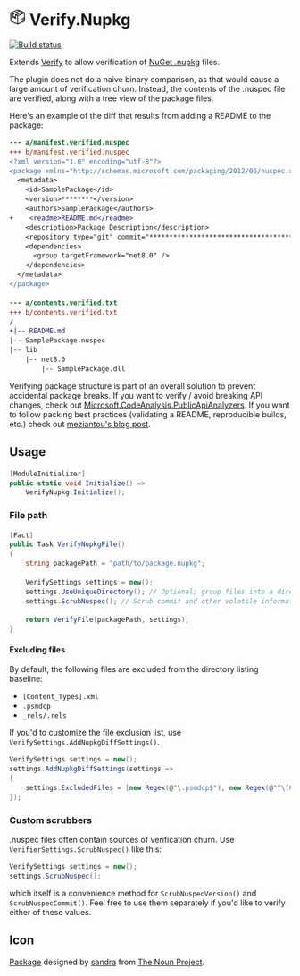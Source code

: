 # <img src='icon.png' height='30px'> Verify.Nupkg

[![Build status](https://github.com/MattKotsenas/Verify.Nupkg/actions/workflows/main.yml/badge.svg)](https://github.com/MattKotsenas/Verify.Nupkg/actions/workflows/main.yml)

Extends [Verify](https://github.com/VerifyTests/Verify) to allow verification of [NuGet .nupkg](https://learn.microsoft.com/en-us/nuget/what-is-nuget) files.

The plugin does not do a naive binary comparison, as that would cause a large amount of verification churn. Instead,
the contents of the .nuspec file are verified, along with a tree view of the package files.

Here's an example of the diff that results from adding a README to the package:

```diff
--- a/manifest.verified.nuspec
+++ b/manifest.verified.nuspec
<?xml version="1.0" encoding="utf-8"?>
<package xmlns="http://schemas.microsoft.com/packaging/2012/06/nuspec.xsd">
  <metadata>
    <id>SamplePackage</id>
    <version>********</version>
    <authors>SamplePackage</authors>
+    <readme>README.md</readme>
    <description>Package Description</description>
    <repository type="git" commit="****************************************" />
    <dependencies>
      <group targetFramework="net8.0" />
    </dependencies>
  </metadata>
</package>

--- a/contents.verified.txt
+++ b/contents.verified.txt
/
+|-- README.md
|-- SamplePackage.nuspec
|-- lib
    |-- net8.0
        |-- SamplePackage.dll
```

Verifying package structure is part of an overall solution to prevent accidental package breaks. If you want to verify /
avoid breaking API changes, check out [Microsoft.CodeAnalysis.PublicApiAnalyzers](https://github.com/dotnet/roslyn-analyzers?tab=readme-ov-file#microsoftcodeanalysispublicapianalyzers).
If you want to follow packing best practices (validating a README, reproducible builds, etc.) check out
[meziantou's blog post](https://www.meziantou.net/ensuring-best-practices-for-nuget-packages.htm).

## Usage

```csharp
[ModuleInitializer]
public static void Initialize() =>
    VerifyNupkg.Initialize();
```

### File path

```csharp
[Fact]
public Task VerifyNupkgFile()
{
    string packagePath = "path/to/package.nupkg";

    VerifySettings settings = new();
    settings.UseUniqueDirectory(); // Optional; group files into a directory
    settings.ScrubNuspec(); // Scrub commit and other volatile information from nuspec

    return VerifyFile(packagePath, settings);
}
```

#### Excluding files

By default, the following files are excluded from the directory listing baseline:
- `[Content_Types].xml`
- `.psmdcp`
- `_rels/.rels`

If you'd to customize the file exclusion list, use `VerifySettings.AddNupkgDiffSettings()`.

```csharp
VerifySettings settings = new();
settings.AddNupkgDiffSettings(settings =>
{
    settings.ExcludedFiles = [new Regex(@"\.psmdcp$"), new Regex(@"^\[Content_Types\].xml$")];
});
```

### Custom scrubbers

.nuspec files often contain sources of verification churn. Use `VerifierSettings.ScrubNuspec()` like this:

```csharp
VerifySettings settings = new();
settings.ScrubNuspec();
```

which itself is a convenience method for `ScrubNuspecVersion()` and `ScrubNuspecCommit()`. Feel free to use them
separately if you'd like to verify either of these values.

## Icon

[Package](https://thenounproject.com/icon/package-1599428/) designed by [sandra](https://thenounproject.com/meisandra0583/)
from [The Noun Project](https://thenounproject.com).
